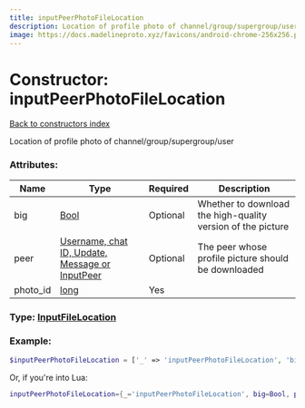 ```yaml
---
title: inputPeerPhotoFileLocation
description: Location of profile photo of channel/group/supergroup/user
image: https://docs.madelineproto.xyz/favicons/android-chrome-256x256.png
---
```

# Constructor: inputPeerPhotoFileLocation  
[Back to constructors index](index.md)



Location of profile photo of channel/group/supergroup/user

### Attributes:

| Name     |    Type       | Required | Description |
|----------|---------------|----------|-------------|
|big|[Bool](../types/Bool.md) | Optional|Whether to download the high-quality version of the picture|
|peer|[Username, chat ID, Update, Message or InputPeer](../types/InputPeer.md) | Optional|The peer whose profile picture should be downloaded|
|photo\_id|[long](../types/long.md) | Yes|



### Type: [InputFileLocation](../types/InputFileLocation.md)


### Example:

```php
$inputPeerPhotoFileLocation = ['_' => 'inputPeerPhotoFileLocation', 'big' => Bool, 'peer' => InputPeer, 'photo_id' => long];
```  


Or, if you're into Lua:

```lua
inputPeerPhotoFileLocation={_='inputPeerPhotoFileLocation', big=Bool, peer=InputPeer, photo_id=long}

```


